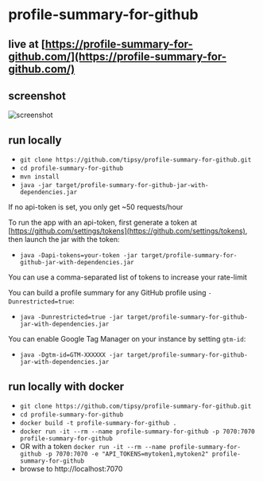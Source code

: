 # profile-summary-for-github

## live at [https://profile-summary-for-github.com/](https://profile-summary-for-github.com/)

## screenshot
![screenshot](https://user-images.githubusercontent.com/1521451/34072014-4451dbf6-e280-11e7-90a7-32ad1f313541.PNG)

## run locally
* `git clone https://github.com/tipsy/profile-summary-for-github.git`
* `cd profile-summary-for-github`
* `mvn install`
* `java -jar target/profile-summary-for-github-jar-with-dependencies.jar`

If no api-token is set, you only get ~50 requests/hour

To run the app with an api-token, first generate a token at
[https://github.com/settings/tokens](https://github.com/settings/tokens),
then launch the jar with the token:

* `java -Dapi-tokens=your-token -jar target/profile-summary-for-github-jar-with-dependencies.jar`

You can use a comma-separated list of tokens to increase your rate-limit

You can build a profile summary for any GitHub profile using `-Dunrestricted=true`:

* `java -Dunrestricted=true -jar target/profile-summary-for-github-jar-with-dependencies.jar`

You can enable Google Tag Manager on your instance by setting `gtm-id`:

* `java -Dgtm-id=GTM-XXXXXX -jar target/profile-summary-for-github-jar-with-dependencies.jar`

## run locally with docker

* `git clone https://github.com/tipsy/profile-summary-for-github.git`
* `cd profile-summary-for-github`
* `docker build -t profile-summary-for-github .`
* `docker run -it --rm --name profile-summary-for-github -p 7070:7070 profile-summary-for-github`
* OR with a token `docker run -it --rm --name profile-summary-for-github -p 7070:7070 -e "API_TOKENS=mytoken1,mytoken2" profile-summary-for-github`
* browse to http://localhost:7070
